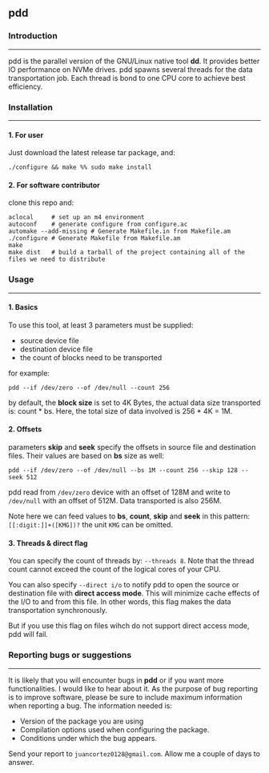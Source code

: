 ## pdd

### Introduction
---
pdd is the parallel version of the GNU/Linux native tool **dd**. It provides better IO performance on NVMe drives.
pdd spawns several threads for the data transportation job. Each thread is bond to one CPU core to achieve best efficiency.

### Installation
---
#### 1. For user
Just download the latest release tar package, and:
```shell
./configure && make %% sudo make install
```

#### 2. For software contributor
clone this repo and:
```shell
aclocal     # set up an m4 environment
autoconf    # generate configure from configure.ac
automake --add-missing # Generate Makefile.in from Makefile.am
./configure # Generate Makefile from Makefile.am
make
make dist   # build a tarball of the project containing all of the files we need to distribute
```

### Usage
---
#### 1. Basics
To use this tool, at least 3 parameters must be supplied:
* source device file
* destination device file
* the count of blocks need to be transported

for example:
```shell
pdd --if /dev/zero --of /dev/null --count 256
```

by default, the **block size** is set to 4K Bytes, the actual data size transported is: count * bs.
Here, the total size of data involved is 256 * 4K = 1M.

#### 2. Offsets
parameters **skip** and **seek** specify the offsets in source file and destination files. Their values are based
on **bs** size as well:
```shell
pdd --if /dev/zero --of /dev/null --bs 1M --count 256 --skip 128 --seek 512
```
pdd read from `/dev/zero` device with an offset of 128M and write to `/dev/null` with an offset of 512M. Data transported is
also 256M.

Note here we can feed values to **bs**, **count**, **skip** and **seek** in this pattern: `[[:digit:]]+([KMG])?`
the unit `KMG` can be omitted.

#### 3. Threads & direct flag 
You can specify the count of threads by: `--threads 8`.
Note that the thread count cannot exceed the count of the logical cores of your CPU.

You can also specify `--direct i/o` to notify pdd to open the source or destination file with **direct access mode**.
This will minimize cache effects of the I/O to and from this file. In other words, this flag makes the data transportation
synchronously.

But if you use this flag on files wihch do not support direct access mode, pdd will fail.

### Reporting bugs or suggestions
---
It is likely that you will encounter bugs in **pdd** or if you want more functionalities. I would like to hear about it. As the
purpose of bug reporting is to improve software, please be sure to include maximum information when reporting a bug. The information
needed is:
* Version of the package you are using
* Compilation options used when configuring the package.
* Conditions under which the bug appears.

Send your report to `juancortez0128@gmail.com`. Allow me a couple of days to answer.